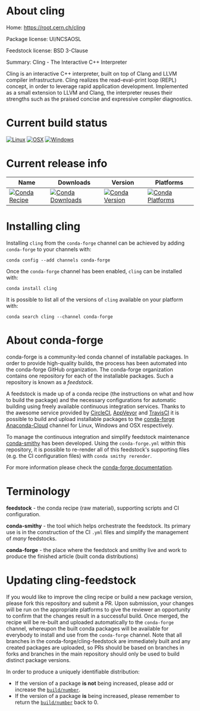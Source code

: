 About cling
===========

Home: https://root.cern.ch/cling

Package license: UI/NCSAOSL

Feedstock license: BSD 3-Clause

Summary: Cling - The Interactive C++ Interpreter

Cling is an interactive C++ interpreter, built on top of Clang and LLVM compiler infrastructure. Cling realizes the read-eval-print loop (REPL) concept, in order to leverage rapid application development. Implemented as a small extension to LLVM and Clang, the interpreter reuses their strengths such as the praised concise and expressive compiler diagnostics.


Current build status
====================

[![Linux](https://img.shields.io/circleci/project/github/conda-forge/cling-feedstock/master.svg?label=Linux)](https://circleci.com/gh/conda-forge/cling-feedstock)
[![OSX](https://img.shields.io/travis/conda-forge/cling-feedstock/master.svg?label=macOS)](https://travis-ci.org/conda-forge/cling-feedstock)
[![Windows](https://img.shields.io/appveyor/ci/conda-forge/cling-feedstock/master.svg?label=Windows)](https://ci.appveyor.com/project/conda-forge/cling-feedstock/branch/master)

Current release info
====================

| Name | Downloads | Version | Platforms |
| --- | --- | --- | --- |
| [![Conda Recipe](https://img.shields.io/badge/recipe-cling-green.svg)](https://anaconda.org/conda-forge/cling) | [![Conda Downloads](https://img.shields.io/conda/dn/conda-forge/cling.svg)](https://anaconda.org/conda-forge/cling) | [![Conda Version](https://img.shields.io/conda/vn/conda-forge/cling.svg)](https://anaconda.org/conda-forge/cling) | [![Conda Platforms](https://img.shields.io/conda/pn/conda-forge/cling.svg)](https://anaconda.org/conda-forge/cling) |

Installing cling
================

Installing `cling` from the `conda-forge` channel can be achieved by adding `conda-forge` to your channels with:

```
conda config --add channels conda-forge
```

Once the `conda-forge` channel has been enabled, `cling` can be installed with:

```
conda install cling
```

It is possible to list all of the versions of `cling` available on your platform with:

```
conda search cling --channel conda-forge
```


About conda-forge
=================

conda-forge is a community-led conda channel of installable packages.
In order to provide high-quality builds, the process has been automated into the
conda-forge GitHub organization. The conda-forge organization contains one repository
for each of the installable packages. Such a repository is known as a *feedstock*.

A feedstock is made up of a conda recipe (the instructions on what and how to build
the package) and the necessary configurations for automatic building using freely
available continuous integration services. Thanks to the awesome service provided by
[CircleCI](https://circleci.com/), [AppVeyor](http://www.appveyor.com/)
and [TravisCI](https://travis-ci.org/) it is possible to build and upload installable
packages to the [conda-forge](https://anaconda.org/conda-forge)
[Anaconda-Cloud](http://docs.anaconda.org/) channel for Linux, Windows and OSX respectively.

To manage the continuous integration and simplify feedstock maintenance
[conda-smithy](http://github.com/conda-forge/conda-smithy) has been developed.
Using the ``conda-forge.yml`` within this repository, it is possible to re-render all of
this feedstock's supporting files (e.g. the CI configuration files) with ``conda smithy rerender``.

For more information please check the [conda-forge documentation](https://conda-forge.org/docs/).

Terminology
===========

**feedstock** - the conda recipe (raw material), supporting scripts and CI configuration.

**conda-smithy** - the tool which helps orchestrate the feedstock.
                   Its primary use is in the construction of the CI ``.yml`` files
                   and simplify the management of *many* feedstocks.

**conda-forge** - the place where the feedstock and smithy live and work to
                  produce the finished article (built conda distributions)


Updating cling-feedstock
========================

If you would like to improve the cling recipe or build a new
package version, please fork this repository and submit a PR. Upon submission,
your changes will be run on the appropriate platforms to give the reviewer an
opportunity to confirm that the changes result in a successful build. Once
merged, the recipe will be re-built and uploaded automatically to the
`conda-forge` channel, whereupon the built conda packages will be available for
everybody to install and use from the `conda-forge` channel.
Note that all branches in the conda-forge/cling-feedstock are
immediately built and any created packages are uploaded, so PRs should be based
on branches in forks and branches in the main repository should only be used to
build distinct package versions.

In order to produce a uniquely identifiable distribution:
 * If the version of a package **is not** being increased, please add or increase
   the [``build/number``](http://conda.pydata.org/docs/building/meta-yaml.html#build-number-and-string).
 * If the version of a package **is** being increased, please remember to return
   the [``build/number``](http://conda.pydata.org/docs/building/meta-yaml.html#build-number-and-string)
   back to 0.